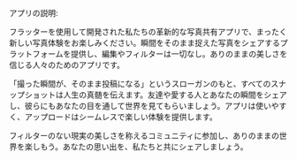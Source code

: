 アプリの説明:

フラッターを使用して開発された私たちの革新的な写真共有アプリで、まったく新しい写真体験をお楽しみください。瞬間をそのまま捉えた写真をシェアするプラットフォームを提供し、編集やフィルターは一切なし。ありのままの美しさを信じる人々のためのアプリです。

「撮った瞬間が、そのまま投稿になる」というスローガンのもと、すべてのスナップショットは人生の真髄を伝えます。友達や愛する人とあなたの瞬間をシェアし、彼らにもあなたの目を通して世界を見てもらいましょう。アプリは使いやすく、アップロードはシームレスで楽しい体験を提供します。

フィルターのない現実の美しさを称えるコミュニティに参加し、ありのままの世界を楽しもう。あなたの思い出を、私たちと共にシェアしましょう。